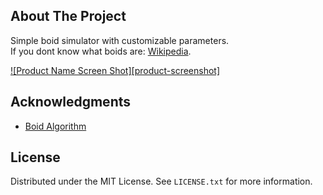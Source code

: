 ## About The Project
Simple boid simulator with customizable parameters.  
If you dont know what boids are: [Wikipedia](https://en.wikipedia.org/wiki/Boids).

[![Product Name Screen Shot][product-screenshot]](https://example.com)

## Acknowledgments
* [Boid Algorithm](https://people.ece.cornell.edu/land/courses/ece4760/labs/s2021/Boids/Boids.html#:~:text=Boids%20is%20an%20artificial%20life,very%20simple%20set%20of%20rules.)

## License
Distributed under the MIT License. See `LICENSE.txt` for more information.

